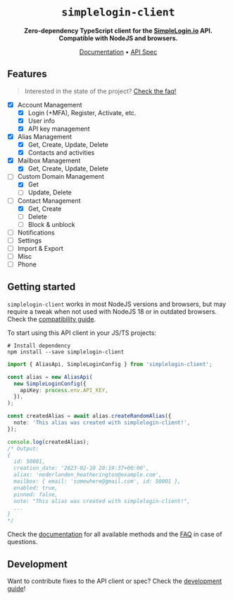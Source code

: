 <div align="center">
  <h1><code>simplelogin-client</code></h1>
  <p>
    <strong>Zero-dependency TypeScript client for the <a href="https://simplelogin.io">SimpleLogin.io</a> API. Compatible with NodeJS and browsers.</strong>
  </p>
  <p>
    <a href="https://kennethwussmann.github.io/simplelogin-client/typedoc/index.html">Documentation</a> • <a href="https://kennethwussmann.github.io/simplelogin-client/redoc/index.html">API Spec</a> 
  </p>
</div>

## Features

> Interested in the state of the project? [Check the faq!](./docs/faq.md#whats-the-current-project-state)

- [x] Account Management
  - [x] Login (+MFA), Register, Activate, etc.
  - [x] User info
  - [x] API key management
- [x] Alias Management
  - [x] Get, Create, Update, Delete
  - [x] Contacts and activities
- [x] Mailbox Management
  - [x] Get, Create, Update, Delete
- [ ] Custom Domain Management
  - [x] Get
  - [ ] Update, Delete
- [ ] Contact Management
  - [x] Get, Create
  - [ ] Delete
  - [ ] Block & unblock
- [ ] Notifications
- [ ] Settings
- [ ] Import & Export
- [ ] Misc
- [ ] Phone

## Getting started

`simplelogin-client` works in most NodeJS versions and browsers, but may require a tweak when not used with NodeJS 18 or in outdated browsers. Check the [compatibility guide](./docs/faq.md#what-nodejs-version-and-browsers-are-supported).

To start using this API client in your JS/TS projects:

```shell
# Install dependency
npm install --save simplelogin-client
```

```typescript
import { AliasApi, SimpleLoginConfig } from 'simplelogin-client';

const alias = new AliasApi(
  new SimpleLoginConfig({
    apiKey: process.env.API_KEY,
  }),
);

const createdAlias = await alias.createRandomAlias({
  note: 'This alias was created with simplelogin-client!',
});

console.log(createdAlias);
/* Output:
{
  id: 50001,
  creation_date: '2023-02-10 20:19:37+00:00',
  alias: 'nederlanden_heatherington@example.com',
  mailbox: { email: 'somewhere@gmail.com', id: 50001 },
  enabled: true,
  pinned: false,
  note: "This alias was created with simplelogin-client!",
  ...
}
*/
```

Check the [documentation](https://kennethwussmann.github.io/simplelogin-client/typedoc/index.html) for all available methods and the [FAQ](./docs/faq.md) in case of questions.

## Development

Want to contribute fixes to the API client or spec? Check the [development guide](./docs/development.md)!
